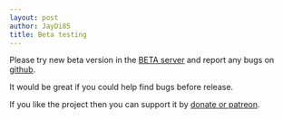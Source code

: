 ```yaml
---
layout: post
author: JayDi85
title: Beta testing
---
```


Please try new beta version in the [BETA server](http://xmage.today/) 
and report any bugs on [github](https://github.com/magefree/mage/issues).

It would be great if you could help find bugs before release.

If you like the project then you can support it by [donate or patreon](http://xmage.today/#donate).